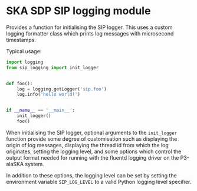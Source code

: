 # SKA SDP SIP logging module

Provides a function for initialising the SIP logger. This uses a custom
logging formatter class which prints log messages with microsecond timestamps. 

Typical usage:

```python
import logging
from sip_logging import init_logger


def foo():
    log = logging.getLogger('sip.foo')
    log.info('hello world!')


if __name__ == '__main__':
    init_logger()
    foo()
```

When initialising the SIP logger, optional arguments to the `init_logger`
function provide some degree of customisation such as displaying the 
origin of log messages, displaying the thread id from which the log originates,
setting the logging level, and some options which control the output format
needed for running with the fluentd logging driver on the P3-alaSKA system.

In addition to these options, the logging level can be set by setting the 
environment variable `SIP_LOG_LEVEL` to a valid Python logging level specifier.
